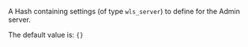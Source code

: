 A Hash containing settings (of type `wls_server`) to define for the Admin server.

The default value is: `{}`